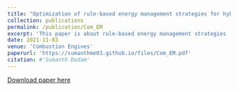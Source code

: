 ```yaml
---
title: "Optimization of rule-based energy management strategies for hybrid vehicles using dynamic programming"
collection: publications
permalink: /publication/Com_EM
excerpt: 'This paper is about rule-based energy management strategies .'
date: 2021-11-03
venue: 'Combustion Engines'
paperurl: 'https://sumanthme03.github.io/files/Com_EM.pdf'
citation: #'Sumanth Dadam'
---
```


[Download paper here](https://sumanthme03.github.io/files/Com_EM.pdf)